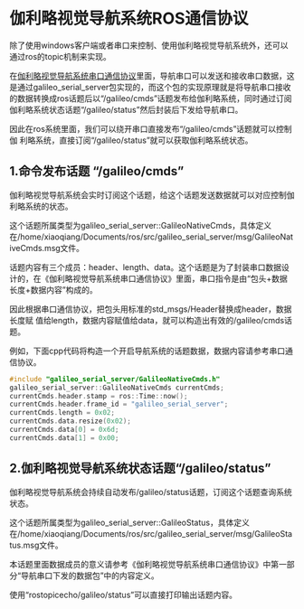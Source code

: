# <a href="#" id="start"></a>伽利略视觉导航系统ROS通信协议

除了使用windows客户端或者串口来控制、使用伽利略视觉导航系统外，还可以通过ros的topic机制来实现。

在[伽利略视觉导航系统串口通信协议](/serial.html)里面，导航串口可以发送和接收串口数据，这是通过galileo_serial_server包实现的，而这个包的实现原理就是将导航串口接收的数据转换成ros话题后以“/galileo/cmds”话题发布给伽利略系统，同时通过订阅伽利略系统状态话题“/galileo/status”然后封装后下发给导航串口。

因此在ros系统里面，我们可以绕开串口直接发布“/galileo/cmds”话题就可以控制伽
利略系统，直接订阅“/galileo/status”就可以获取伽利略系统状态。

## <a href="#" id="pub"></a>1.命令发布话题 “/galileo/cmds”

伽利略视觉导航系统会实时订阅这个话题，给这个话题发送数据就可以对应控制伽利略系统的状态。

这个话题所属类型为galileo_serial_server::GalileoNativeCmds，具体定义在/home/xiaoqiang/Documents/ros/src/galileo_serial_server/msg/GalileoNativeCmds.msg文件。

话题内容有三个成员：header、length、data。这个话题是为了封装串口数据设计的，在《伽利略视觉导航系统串口通信协议》里面，串口指令是由“包头+数据长度+数据内容”构成的。

因此根据串口通信协议，把包头用标准的std_msgs/Header替换成header，数据长度赋
值给length，数据内容赋值给data，就可以构造出有效的/galileo/cmds话题。

例如，下面cpp代码将构造一个开启导航系统的话题数据，数据内容请参考串口通信协议。

```cpp
#include "galileo_serial_server/GalileoNativeCmds.h"
galileo_serial_server::GalileoNativeCmds currentCmds;
currentCmds.header.stamp = ros::Time::now();
currentCmds.header.frame_id = "galileo_serial_server";
currentCmds.length = 0x02;
currentCmds.data.resize(0x02);
currentCmds.data[0] = 0x6d;
currentCmds.data[1] = 0x00;
```

## <a href="#" id="status"></a>2.伽利略视觉导航系统状态话题“/galileo/status”
伽利略视觉导航系统会持续自动发布/galileo/status话题，订阅这个话题查询系统状态。

这个话题所属类型为galileo_serial_server::GalileoStatus，具体定义在/home/xiaoqiang/Documents/ros/src/galileo_serial_server/msg/GalileoStatus.msg文件。

本话题里面数据成员的意义请参考《伽利略视觉导航系统串口通信协议》中第一部分“导航串口下发的数据包”中的内容定义。

使用“rostopicecho/galileo/status”可以直接打印输出话题内容。
